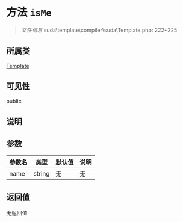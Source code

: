 # 方法 `isMe`

> *文件信息* suda\template\compiler\suda\Template.php: 222~225

## 所属类 

[Template](../Template.md)

## 可见性

 public 

## 说明



## 参数


| 参数名 | 类型 | 默认值 | 说明 |
|--------|-----|-------|-------|
| name |  string | 无 | 无 |



## 返回值

无返回值
